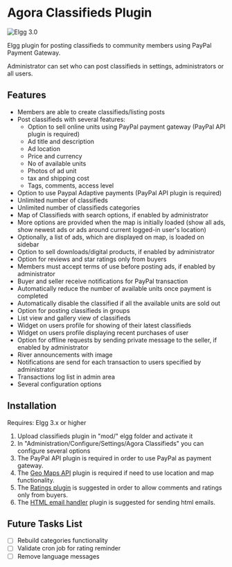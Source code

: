 Agora Classifieds Plugin
========================

![Elgg 3.0](https://img.shields.io/badge/Elgg-3.0-orange.svg?style=flat-square)

Elgg plugin for posting classifieds to community members using PayPal Payment Gateway.

Administrator can set who can post classifieds in settings, administrators or all users.

## Features

- Members are able to create classifieds/listing posts
- Post classifieds with several features:
    - Option to sell online units using PayPal payment gateway (PayPal API plugin is required)
    - Ad title and description
    - Ad location
    - Price and currency
    - No of available units
    - Photos of ad unit
    - tax and shipping cost
    - Tags, comments, access level
- Option to use Paypal Adaptive payments (PayPal API plugin is required)
- Unlimited number of classifieds
- Unlimited number of classifieds categories
- Map of Classifieds with search options, if enabled by administrator
- More options are provided when the map is initially loaded (show all ads, show newest ads or ads around current logged-in user's location)
- Optionally, a list of ads, which are displayed on map, is loaded on sidebar
- Option to sell downloads/digital products, if enabled by administrator 
- Option for reviews and star ratings only from buyers
- Members must accept terms of use before posting ads, if enabled by administrator
- Buyer and seller receive notifications for PayPal transaction
- Automatically reduce the number of available units once payment is completed
- Automatically disable the classified if all the available units are sold out
- Option for posting classifieds in groups
- List view and gallery view of classifieds
- Widget on users profile for showing of their latest classifieds
- Widget on users profile displaying recent purchases of user
- Option for offline requests by sending private message to the seller, if enabled by administrator
- River announcements with image
- Notifications are send for each transaction to users specified by administrator
- Transactions log list in admin area
- Several configuration options

## Installation

Requires: Elgg 3.x or higher

1. Upload classifieds plugin in "mod/" elgg folder and activate it
2. In "Administration/Configure/Settings/Agora Classifieds" you can configure several options
3. The PayPal API plugin is required in order to use PayPal as payment gateway.
4. The [Geo Maps API](https://github.com/nlybe/elgg_geomaps_api) plugin is required if need to use location and map functionality.
5. The [Ratings plugin](https://github.com/nlybe/Elgg-Ratings) is suggested in order to allow comments and ratings only from buyers.
6. The [HTML email handler]((https://github.com/ColdTrick/html_email_handler)) plugin is suggested for sending html emails.

## Future Tasks List

- [ ] Rebuild categories functionality 
- [ ] Validate cron job for rating reminder
- [ ] Remove language messages
